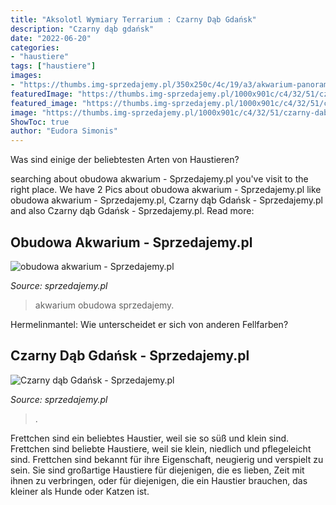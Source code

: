 ```yaml
---
title: "Aksolotl Wymiary Terrarium : Czarny Dąb Gdańsk"
description: "Czarny dąb gdańsk"
date: "2022-06-20"
categories:
- "haustiere"
tags: ["haustiere"]
images:
- "https://thumbs.img-sprzedajemy.pl/350x250c/4c/19/a3/akwarium-panoramiczne-105-l-warszawa-510082228.jpg"
featuredImage: "https://thumbs.img-sprzedajemy.pl/1000x901c/c4/32/51/czarny-dab-gdansk-523635326.jpg"
featured_image: "https://thumbs.img-sprzedajemy.pl/1000x901c/c4/32/51/czarny-dab-gdansk-523635326.jpg"
image: "https://thumbs.img-sprzedajemy.pl/1000x901c/c4/32/51/czarny-dab-gdansk-523635326.jpg"
ShowToc: true
author: "Eudora Simonis"
---
```



Was sind einige der beliebtesten Arten von Haustieren?

	

		
searching about obudowa akwarium - Sprzedajemy.pl you've visit to the right place. We have 2 Pics about obudowa akwarium - Sprzedajemy.pl like obudowa akwarium - Sprzedajemy.pl, Czarny dąb Gdańsk - Sprzedajemy.pl and also Czarny dąb Gdańsk - Sprzedajemy.pl. Read more:
		
    
## Obudowa Akwarium - Sprzedajemy.pl

<img loading=lazy src="https://thumbs.img-sprzedajemy.pl/350x250c/4c/19/a3/akwarium-panoramiczne-105-l-warszawa-510082228.jpg" onerror="this.onerror=null;this.src='https://tse2.mm.bing.net/th?id=OIP.UostdHWmVFisOdh1lQ9nEgAAAA&amp;pid=15.1';" alt="obudowa akwarium - Sprzedajemy.pl">

_Source: sprzedajemy.pl_

>akwarium obudowa sprzedajemy. 

	

Hermelinmantel: Wie unterscheidet er sich von anderen Fellfarben?

    
## Czarny Dąb Gdańsk - Sprzedajemy.pl

<img loading=lazy src="https://thumbs.img-sprzedajemy.pl/1000x901c/c4/32/51/czarny-dab-gdansk-523635326.jpg" onerror="this.onerror=null;this.src='https://tse3.mm.bing.net/th?id=OIP.Ddl2RuVQKra1wyzG0eoAfgHaDt&amp;pid=15.1';" alt="Czarny dąb Gdańsk - Sprzedajemy.pl">

_Source: sprzedajemy.pl_

>. 

	

Frettchen sind ein beliebtes Haustier, weil sie so süß und klein sind.
Frettchen sind beliebte Haustiere, weil sie klein, niedlich und pflegeleicht sind. Frettchen sind bekannt für ihre Eigenschaft, neugierig und verspielt zu sein. Sie sind großartige Haustiere für diejenigen, die es lieben, Zeit mit ihnen zu verbringen, oder für diejenigen, die ein Haustier brauchen, das kleiner als Hunde oder Katzen ist.

